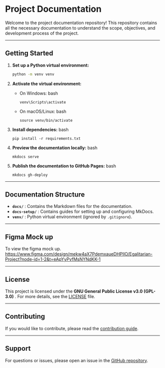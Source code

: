 
# Project Documentation

Welcome to the project documentation repository! This repository contains all the necessary documentation to understand the scope, objectives, and development process of the project.

---

## Getting Started

1. **Set up a Python virtual environment:**

   ```bash
   python -m venv venv

2. **Activate the virtual environment:**

   * On Windows:
     bash

     ```
     venv\Scripts\activate
     ```
   * On macOS/Linux:
     bash

     ```
     source venv/bin/activate
     ```
3. **Install dependencies:**
   bash

   ```
   pip install -r requirements.txt
   ```
4. **Preview the documentation locally:**
   bash

   ```
   mkdocs serve
   ```
5. **Publish the documentation to GitHub Pages:**
   bash


   ```
   mkdocs gh-deploy
   ```

---

## Documentation Structure

* **`docs/`** : Contains the Markdown files for the documentation.
* **`docs-setup/`** : Contains guides for setting up and configuring MkDocs.
* **`venv/`** : Python virtual environment (ignored by `.gitignore`).

---

## Figma Mock up
To view the figma mock up.
https://www.figma.com/design/mekw4aX7PdemxaueDHPllO/Egalitarian-Project?node-id=1-2&t=eApYyPvfMsNYNdKK-1

---

## License

This project is licensed under the  **GNU General Public License v3.0 (GPL-3.0)** .
For more details, see the [LICENSE](https://license/) file.

---

## Contributing

If you would like to contribute, please read the [contribution guide](https://contributing.md/).

---

## Support

For questions or issues, please open an issue in the [GitHub repository](https://github.com/%3Cyour-username%3E/%3Cyour-repo%3E).
